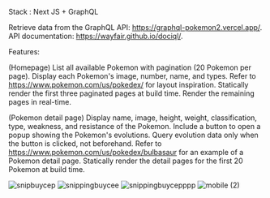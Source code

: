 Stack : Next JS + GraphQL

Retrieve data from the GraphQL API: https://graphql-pokemon2.vercel.app/.
API documentation: https://wayfair.github.io/dociql/.

Features:

(Homepage)
List all available Pokemon with pagination (20 Pokemon per page).
Display each Pokemon's image, number, name, and types.
Refer to https://www.pokemon.com/us/pokedex/ for layout inspiration.
Statically render the first three paginated pages at build time.
Render the remaining pages in real-time.

(Pokemon detail page)
Display name, image, height, weight, classification, type, weakness, and resistance of the Pokemon.
Include a button to open a popup showing the Pokemon's evolutions.
Query evolution data only when the button is clicked, not beforehand.
Refer to https://www.pokemon.com/us/pokedex/bulbasaur for an example of a Pokemon detail page.
Statically render the detail pages for the first 20 Pokemon at build time.

![snipbuycep](https://github.com/nafihpp/buyceps-NextJs-Graphql/assets/49452140/93bca5e8-2c1f-4055-bb02-e97c79c29cfa)
![snippingbuycee](https://github.com/nafihpp/buyceps-NextJs-Graphql/assets/49452140/ea34515b-a7f8-48a2-9658-004e38ec3726)
![snippingbuycepppp](https://github.com/nafihpp/buyceps-NextJs-Graphql/assets/49452140/7202a0fa-0d0c-42e8-910b-a239d65a99a1)
![mobile (2)](https://github.com/nafihpp/buyceps-NextJs-Graphql/assets/49452140/91daf89c-d864-405d-a4e7-05ce09717014)

